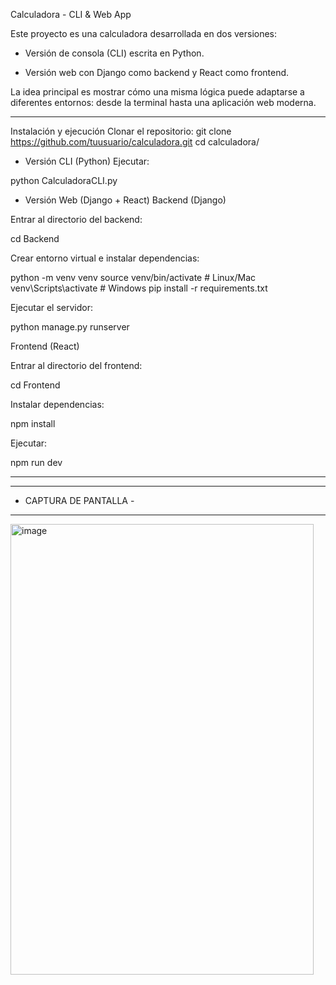 Calculadora - CLI & Web App

Este proyecto es una calculadora desarrollada en dos versiones:

-  Versión de consola (CLI) escrita en Python.

-  Versión web con Django como backend y React como frontend.

La idea principal es mostrar cómo una misma lógica puede adaptarse a diferentes entornos: desde la terminal hasta una aplicación web moderna.

----------------------------------------------------------------------------------------------------------------
Instalación y ejecución
Clonar el repositorio:
git clone https://github.com/tuusuario/calculadora.git
cd calculadora/

* Versión CLI (Python)
Ejecutar:

python CalculadoraCLI.py

* Versión Web (Django + React)
Backend (Django)

Entrar al directorio del backend:

cd Backend

Crear entorno virtual e instalar dependencias:

python -m venv venv
source venv/bin/activate   # Linux/Mac
venv\Scripts\activate      # Windows
pip install -r requirements.txt

Ejecutar el servidor:

python manage.py runserver

Frontend (React)

Entrar al directorio del frontend:

cd Frontend


Instalar dependencias:

npm install

Ejecutar:

npm run dev

----------------------------------------------------------------------------------------------------------------
-----------------------
- CAPTURA DE PANTALLA - 
-----------------------
<img width="485" height="721" alt="image" src="https://github.com/user-attachments/assets/3f98a196-86b2-408e-a924-667319abe160" />
